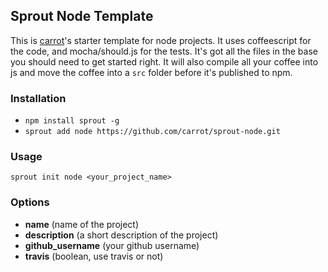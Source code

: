 Sprout Node Template
--------------------

This is [carrot](http://carrot.is)'s starter template for node projects. It uses coffeescript for the code, and mocha/should.js for the tests. It's got all the files in the base you should need to get started right. It will also compile all your coffee into js and move the coffee into a `src` folder before it's published to npm.

### Installation

- `npm install sprout -g`
- `sprout add node https://github.com/carrot/sprout-node.git`

### Usage

```
sprout init node <your_project_name>
```

### Options

- **name** (name of the project)
- **description** (a short description of the project)
- **github_username** (your github username)
- **travis** (boolean, use travis or not)
